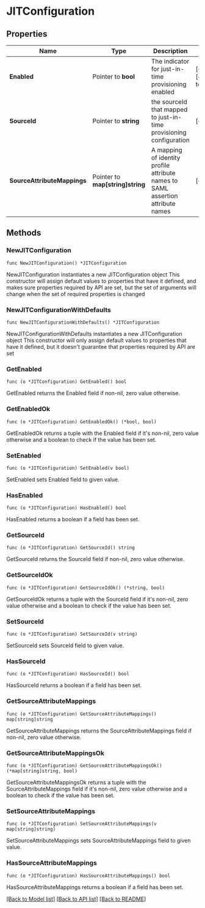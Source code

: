# JITConfiguration

## Properties

Name | Type | Description | Notes
------------ | ------------- | ------------- | -------------
**Enabled** | Pointer to **bool** | The indicator for just-in-time provisioning enabled | [optional] [default to false]
**SourceId** | Pointer to **string** | the sourceId that mapped to just-in-time provisioning configuration | [optional] 
**SourceAttributeMappings** | Pointer to **map[string]string** | A mapping of identity profile attribute names to SAML assertion attribute names | [optional] 

## Methods

### NewJITConfiguration

`func NewJITConfiguration() *JITConfiguration`

NewJITConfiguration instantiates a new JITConfiguration object
This constructor will assign default values to properties that have it defined,
and makes sure properties required by API are set, but the set of arguments
will change when the set of required properties is changed

### NewJITConfigurationWithDefaults

`func NewJITConfigurationWithDefaults() *JITConfiguration`

NewJITConfigurationWithDefaults instantiates a new JITConfiguration object
This constructor will only assign default values to properties that have it defined,
but it doesn't guarantee that properties required by API are set

### GetEnabled

`func (o *JITConfiguration) GetEnabled() bool`

GetEnabled returns the Enabled field if non-nil, zero value otherwise.

### GetEnabledOk

`func (o *JITConfiguration) GetEnabledOk() (*bool, bool)`

GetEnabledOk returns a tuple with the Enabled field if it's non-nil, zero value otherwise
and a boolean to check if the value has been set.

### SetEnabled

`func (o *JITConfiguration) SetEnabled(v bool)`

SetEnabled sets Enabled field to given value.

### HasEnabled

`func (o *JITConfiguration) HasEnabled() bool`

HasEnabled returns a boolean if a field has been set.

### GetSourceId

`func (o *JITConfiguration) GetSourceId() string`

GetSourceId returns the SourceId field if non-nil, zero value otherwise.

### GetSourceIdOk

`func (o *JITConfiguration) GetSourceIdOk() (*string, bool)`

GetSourceIdOk returns a tuple with the SourceId field if it's non-nil, zero value otherwise
and a boolean to check if the value has been set.

### SetSourceId

`func (o *JITConfiguration) SetSourceId(v string)`

SetSourceId sets SourceId field to given value.

### HasSourceId

`func (o *JITConfiguration) HasSourceId() bool`

HasSourceId returns a boolean if a field has been set.

### GetSourceAttributeMappings

`func (o *JITConfiguration) GetSourceAttributeMappings() map[string]string`

GetSourceAttributeMappings returns the SourceAttributeMappings field if non-nil, zero value otherwise.

### GetSourceAttributeMappingsOk

`func (o *JITConfiguration) GetSourceAttributeMappingsOk() (*map[string]string, bool)`

GetSourceAttributeMappingsOk returns a tuple with the SourceAttributeMappings field if it's non-nil, zero value otherwise
and a boolean to check if the value has been set.

### SetSourceAttributeMappings

`func (o *JITConfiguration) SetSourceAttributeMappings(v map[string]string)`

SetSourceAttributeMappings sets SourceAttributeMappings field to given value.

### HasSourceAttributeMappings

`func (o *JITConfiguration) HasSourceAttributeMappings() bool`

HasSourceAttributeMappings returns a boolean if a field has been set.


[[Back to Model list]](../README.md#documentation-for-models) [[Back to API list]](../README.md#documentation-for-api-endpoints) [[Back to README]](../README.md)


